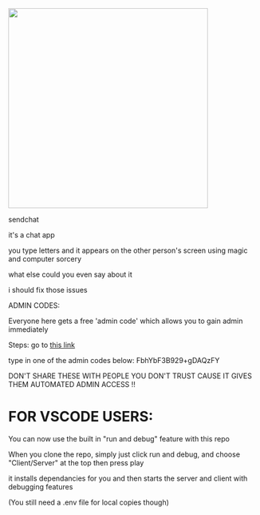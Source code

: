 <img src="https://github.com/Intbar-Web-Services/Sendchat/assets/111395398/dffcd659-a8dc-4e19-8a38-375ea4430bc2" width="400" />

sendchat

it's a chat app

you type letters and it appears on the other person's screen using magic and computer sorcery

what else could you even say about it

i should fix those issues

ADMIN CODES:

Everyone here gets a free 'admin code' which allows you to gain admin immediately

Steps:
go to <a href="https://sendchat.xyz/activate">this link</a>

type in one of the admin codes below:
FbhYbF3B929+gDAQzFY


DON'T SHARE THESE WITH PEOPLE YOU DON'T TRUST CAUSE IT GIVES THEM AUTOMATED ADMIN ACCESS !!

<h1>FOR VSCODE USERS:</h1>

You can now use the built in "run and debug" feature with this repo

When you clone the repo, simply just click run and debug, and choose "Client/Server" at the top then press play

it installs dependancies for you and then starts the server and client with debugging features

(You still need a .env file for local copies though)
